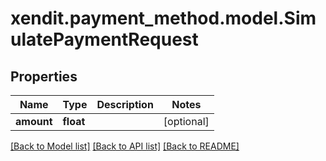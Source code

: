 # xendit.payment_method.model.SimulatePaymentRequest


## Properties
Name | Type | Description | Notes
------------ | ------------- | ------------- | -------------
**amount** | **float** |  | [optional] 

[[Back to Model list]](../README.md#documentation-for-models) [[Back to API list]](../README.md#documentation-for-api-endpoints) [[Back to README]](../README.md)


